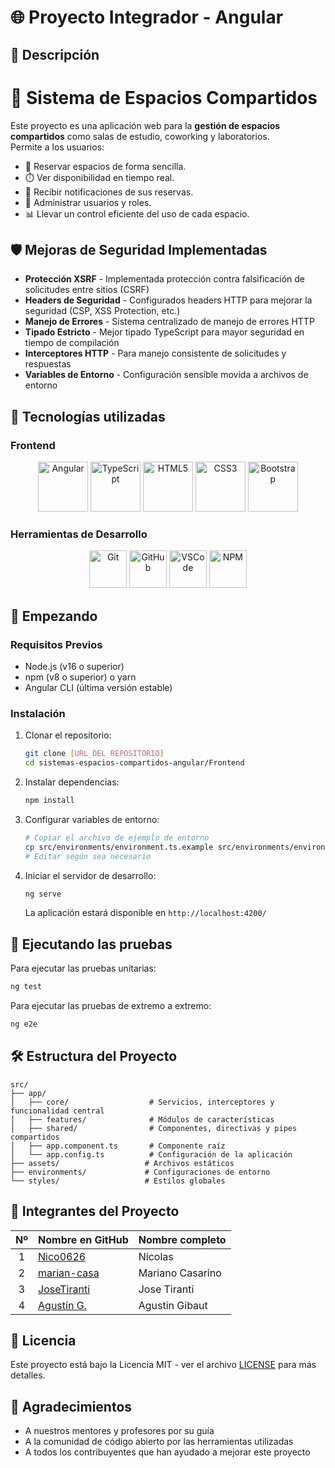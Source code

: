 # 🌐 Proyecto Integrador - Angular

## 📌 Descripción
# 🏢 Sistema de Espacios Compartidos

Este proyecto es una aplicación web para la **gestión de espacios compartidos** como salas de estudio, coworking y laboratorios.  
Permite a los usuarios:

- 📅 Reservar espacios de forma sencilla.  
- ⏱️ Ver disponibilidad en tiempo real.  
- 🔔 Recibir notificaciones de sus reservas.  
- 👥 Administrar usuarios y roles.  
- 📊 Llevar un control eficiente del uso de cada espacio.  

## 🛡️ Mejoras de Seguridad Implementadas

- **Protección XSRF** - Implementada protección contra falsificación de solicitudes entre sitios (CSRF)
- **Headers de Seguridad** - Configurados headers HTTP para mejorar la seguridad (CSP, XSS Protection, etc.)
- **Manejo de Errores** - Sistema centralizado de manejo de errores HTTP
- **Tipado Estricto** - Mejor tipado TypeScript para mayor seguridad en tiempo de compilación
- **Interceptores HTTP** - Para manejo consistente de solicitudes y respuestas
- **Variables de Entorno** - Configuración sensible movida a archivos de entorno

## 🚀 Tecnologías utilizadas

### Frontend
<p align="center">
  <img src="https://cdn.jsdelivr.net/gh/devicons/devicon/icons/angularjs/angularjs-original.svg" alt="Angular" width="80" height="80"/>
  <img src="https://cdn.jsdelivr.net/gh/devicons/devicon/icons/typescript/typescript-original.svg" alt="TypeScript" width="80" height="80"/>
  <img src="https://cdn.jsdelivr.net/gh/devicons/devicon/icons/html5/html5-original.svg" alt="HTML5" width="80" height="80"/>
  <img src="https://cdn.jsdelivr.net/gh/devicons/devicon/icons/css3/css3-original.svg" alt="CSS3" width="80" height="80"/>
  <img src="https://cdn.jsdelivr.net/gh/devicons/devicon/icons/bootstrap/bootstrap-original.svg" alt="Bootstrap" width="80" height="80"/>
</p>

### Herramientas de Desarrollo
<p align="center">
  <img src="https://cdn.jsdelivr.net/gh/devicons/devicon/icons/git/git-original.svg" alt="Git" width="60" height="60"/>
  <img src="https://cdn.jsdelivr.net/gh/devicons/devicon/icons/github/github-original.svg" alt="GitHub" width="60" height="60"/>
  <img src="https://cdn.jsdelivr.net/gh/devicons/devicon/icons/vscode/vscode-original.svg" alt="VSCode" width="60" height="60"/>
  <img src="https://cdn.jsdelivr.net/gh/devicons/devicon/icons/npm/npm-original-wordmark.svg" alt="NPM" width="60" height="60"/>
</p>

## 🚀 Empezando

### Requisitos Previos
- Node.js (v16 o superior)
- npm (v8 o superior) o yarn
- Angular CLI (última versión estable)

### Instalación

1. Clonar el repositorio:
   ```bash
   git clone [URL_DEL_REPOSITORIO]
   cd sistemas-espacios-compartidos-angular/Frontend
   ```

2. Instalar dependencias:
   ```bash
   npm install
   ```

3. Configurar variables de entorno:
   ```bash
   # Copiar el archivo de ejemplo de entorno
   cp src/environments/environment.ts.example src/environments/environment.ts
   # Editar según sea necesario
   ```

4. Iniciar el servidor de desarrollo:
   ```bash
   ng serve
   ```
   La aplicación estará disponible en `http://localhost:4200/`

## 🧪 Ejecutando las pruebas

Para ejecutar las pruebas unitarias:
```bash
ng test
```

Para ejecutar las pruebas de extremo a extremo:
```bash
ng e2e
```

## 🛠️ Estructura del Proyecto

```
src/
├── app/
│   ├── core/                  # Servicios, interceptores y funcionalidad central
│   ├── features/              # Módulos de características
│   ├── shared/                # Componentes, directivas y pipes compartidos
│   ├── app.component.ts       # Componente raíz
│   └── app.config.ts          # Configuración de la aplicación
├── assets/                   # Archivos estáticos
├── environments/             # Configuraciones de entorno
└── styles/                   # Estilos globales
```

## 📂 Integrantes del Proyecto

| Nº | Nombre en GitHub | Nombre completo |
|:--:|:-----------------|:----------------|
| 1  | [Nico0626](https://github.com/Nico0626) | Nicolas |
| 2  | [marian-casa](https://github.com/marian-casa) | Mariano Casarino |
| 3  | [JoseTiranti](https://github.com/JoseTiranti) | Jose Tiranti |
| 4  | [Agustín G.](https://github.com/AgustinGibaut) | Agustin Gibaut |

## 📄 Licencia

Este proyecto está bajo la Licencia MIT - ver el archivo [LICENSE](LICENSE) para más detalles.

## 🙏 Agradecimientos

- A nuestros mentores y profesores por su guía
- A la comunidad de código abierto por las herramientas utilizadas
- A todos los contribuyentes que han ayudado a mejorar este proyecto

